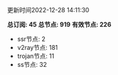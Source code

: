 更新时间2022-12-28 14:11:30

**总订阅: 45**
**总节点: 919**
**有效节点: 226**
- ssr节点: 2
- v2ray节点: 181
- trojan节点: 11
- ss节点: 32
